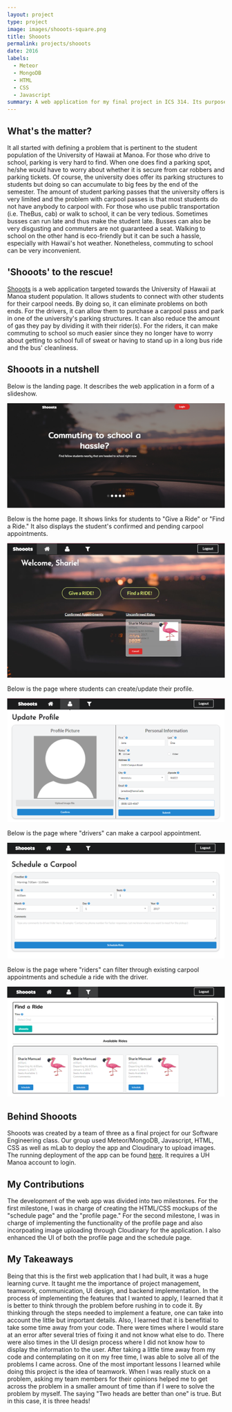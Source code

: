 ```yaml
---
layout: project
type: project
image: images/shooots-square.png
title: Shooots
permalink: projects/shooots
date: 2016
labels:
  - Meteor
  - MongoDB
  - HTML
  - CSS
  - Javascript
summary: A web application for my final project in ICS 314. Its purpose is to connect UH Manoa students for any carpool needs that involves going to and from the University.
---
```


## What's the matter?

It all started with defining a problem that is pertinent to the student population of the University of Hawaii at Manoa. For those who drive to school, parking is very hard to find. When one does find a parking spot, he/she would have to worry about whether it is secure from car robbers and parking tickets. Of course, the university does offer its parking structures to students but doing so can accumulate to big fees by the end of the semester. The amount of student parking passes that the university offers is very limited and the problem with carpool passes is that most students do not have anybody to carpool with. For those who use public transportation (i.e. TheBus, cab) or walk to school, it can be very tedious. Sometimes busses can run late and thus make the student late. Busses can also be very disgusting and commuters are not guaranteed a seat. Walking to school on the other hand is eco-friendly but it can be such a hassle, especially with Hawaii's hot weather. Nonetheless, commuting to school can be very inconvenient. 

## 'Shooots' to the rescue!

[Shooots](https://github.com/shooots) is a web application targeted towards the University of Hawaii at Manoa student population. It allows students to connect with other students for their carpool needs. By doing so, it can eliminate problems on both ends. For the drivers, it can allow them to purchase a carpool pass and park in one of the university's parking structures. It can also reduce the amount of gas they pay by dividing it with their rider(s). For the riders, it can make commuting to school so much easier since they no longer have to worry about getting to school full of sweat or having to stand up in a long bus ride and the bus' cleanliness.

## Shooots in a nutshell

Below is the landing page. It describes the web application in a form of a slideshow.

<img class="ui image" src="../images/shooots.png"> <br>

Below is the home page. It shows links for students to "Give a Ride" or "Find a Ride." It also displays the student's confirmed and pending carpool appointments.

<img class="ui image" src="../images/shooots-home.png"> <br>

Below is the page where students can create/update their profile.

<img class="ui image" src="../images/shooots-profile.png"> <br>

Below is the page where "drivers" can make a carpool appointment.

<img class="ui image" src="../images/shooots-schedule.png"> <br>

Below is the page where "riders" can filter through existing carpool appointments and schedule a ride with the driver.

<img class="ui image" src="../images/shooots-filter.png"> <br>

## Behind Shooots

Shooots was created by a team of three as a final project for our Software Engineering class. Our group used Meteor/MongoDB, Javascript, HTML, CSS as well as mLab to deploy the app and Cloudinary to upload images. The running deployment of the app can be found [here](http://shooots.meteorapp.com/). It requires a UH Manoa account to login.

## My Contributions

The development of the web app was divided into two milestones. For the first milestone, I was in charge of creating the HTML/CSS mockups of the "schedule page" and the "profile page." For the second milestone, I was in charge of implementing the functionality of the profile page and also incorpoating image uploading through Cloudinary for the application. I also enhanced the UI of both the profile page and the schedule page.

## My Takeaways

Being that this is the first web application that I had built, it was a huge learning curve. It taught me the importance of project management, teamwork, communication, UI design, and backend implementation. In the process of implementing the features that I wanted to apply, I learned that it is better to think through the problem before rushing in to code it. By thinking through the steps needed to implement a feature, one can take into account the little but important details. Also, I learned that it is benefitial to take some time away from your code. There were times where I would stare at an error after several tries of fixing it and not know what else to do. There were also times in the UI design process where I did not know how to display the information to the user. After taking a little time away from my code and contemplating on it on my free time, I was able to solve all of the problems I came across. One of the most important lessons I learned while doing this project is the idea of teamwork. When I was really stuck on a problem, asking my team members for their opinions helped me to get across the problem in a smaller amount of time than if I were to solve the problem by myself. The saying "Two heads are better than one" is true. But in this case, it is three heads!
